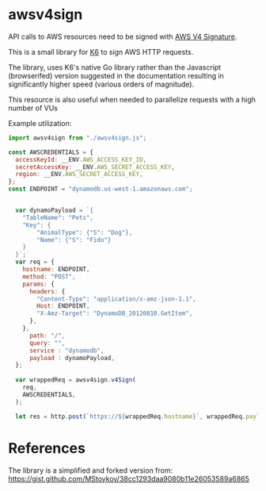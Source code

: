 # awsv4sign
API calls to AWS resources need to be signed with [AWS V4 Signature](https://docs.aws.amazon.com/general/latest/gr/signature-version-4.html). 

This is a small library for [K6](https://k6.io/) to sign AWS HTTP requests. 

The library, uses K6's native Go library rather than the Javascript (browserifed) version suggested in the documentation resulting in significantly higher speed (various orders of magnitude).

This resource is also useful when needed to parallelize requests with a high number of VUs


Example utilization:

```javascript
import awsv4sign from "./awsv4sign.js";

const AWSCREDENTIALS = {
  accessKeyId: __ENV.AWS_ACCESS_KEY_ID,
  secretAccessKey: __ENV.AWS_SECRET_ACCESS_KEY,
  region: __ENV.AWS_SECRET_ACCESS_KEY,
};
const ENDPOINT = "dynamodb.us-west-1.amazonaws.com";


  var dynamoPayload = `{
    "TableName": "Pets",
    "Key": {
        "AnimalType": {"S": "Dog"},
        "Name": {"S": "Fido"}
    }
  }`;
  var req = {
    hostname: ENDPOINT,
    method: "POST",
    params: {
      headers: {
        "Content-Type": "application/x-amz-json-1.1",
        Host: ENDPOINT,
        "X-Amz-Target": "DynamoDB_20120810.GetItem",
      },
    },
      path: "/",
      query: "",
      service : "dynamodb",
      payload : dynamoPayload,
  };
  
  var wrappedReq = awsv4sign.v4Sign(
    req,
    AWSCREDENTIALS,
  );

  let res = http.post(`https://${wrappedReq.hostname}`, wrappedReq.payload, wrappedReq.params);
```

# References
The library is a simplified and forked version from: https://gist.github.com/MStoykov/38cc1293daa9080b11e26053589a6865 
